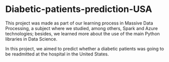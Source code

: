 # Diabetic-patients-prediction-USA



This project was made as part of our learning process in Massive Data Processing, a subject
where we studied, among others, Spark and Azure technologies; besides, we learned more about
the use of the main Python libraries in Data Science.

In this project, we aimed to predict whether a diabetic patients was going to be readmitted at the hospital in the United States.
